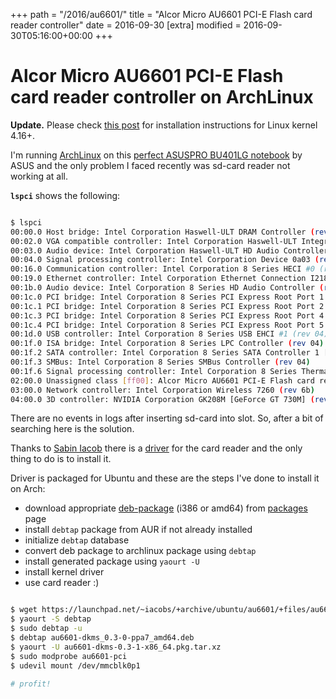 +++
path = "/2016/au6601/"
title = "Alcor Micro AU6601 PCI-E Flash card reader controller"
date = 2016-09-30
[extra]
modified = 2016-09-30T05:16:00+00:00
+++
# Alcor Micro AU6601 PCI-E Flash card reader controller on ArchLinux

<div class="note">

**Update.** Please check [this post][au6601-2] for installation instructions for
Linux kernel 4.16+.

</div>


I'm running [ArchLinux][arch] on this [perfect ASUSPRO BU401LG notebook][notebook]
by ASUS and the only problem I faced recently was sd-card reader
not working at all.

**`lspci`** shows the following:

```sh

$ lspci
00:00.0 Host bridge: Intel Corporation Haswell-ULT DRAM Controller (rev 09)
00:02.0 VGA compatible controller: Intel Corporation Haswell-ULT Integrated Graphics Controller (rev 09)
00:03.0 Audio device: Intel Corporation Haswell-ULT HD Audio Controller (rev 09)
00:04.0 Signal processing controller: Intel Corporation Device 0a03 (rev 09)
00:16.0 Communication controller: Intel Corporation 8 Series HECI #0 (rev 04)
00:19.0 Ethernet controller: Intel Corporation Ethernet Connection I218-V (rev 04)
00:1b.0 Audio device: Intel Corporation 8 Series HD Audio Controller (rev 04)
00:1c.0 PCI bridge: Intel Corporation 8 Series PCI Express Root Port 1 (rev e4)
00:1c.1 PCI bridge: Intel Corporation 8 Series PCI Express Root Port 2 (rev e4)
00:1c.3 PCI bridge: Intel Corporation 8 Series PCI Express Root Port 4 (rev e4)
00:1c.4 PCI bridge: Intel Corporation 8 Series PCI Express Root Port 5 (rev e4)
00:1d.0 USB controller: Intel Corporation 8 Series USB EHCI #1 (rev 04)
00:1f.0 ISA bridge: Intel Corporation 8 Series LPC Controller (rev 04)
00:1f.2 SATA controller: Intel Corporation 8 Series SATA Controller 1 [AHCI mode] (rev 04)
00:1f.3 SMBus: Intel Corporation 8 Series SMBus Controller (rev 04)
00:1f.6 Signal processing controller: Intel Corporation 8 Series Thermal (rev 04)
02:00.0 Unassigned class [ff00]: Alcor Micro AU6601 PCI-E Flash card reader controller
03:00.0 Network controller: Intel Corporation Wireless 7260 (rev 6b)
04:00.0 3D controller: NVIDIA Corporation GK208M [GeForce GT 730M] (rev a1)

```

There are no events in logs after inserting sd-card into slot. So, after a bit
of searching here is the solution.

Thanks to [Sabin Iacob][iacobs] there is a [driver][driver] for the card reader
and the only thing to do is to install it.

Driver is packaged for Ubuntu and these are the steps I've done to install
it on Arch:

- download appropriate [deb-package][deb-package] (i386 or amd64)
  from [packages][packages] page
- install `debtap` package from AUR if not already installed
- initialize `debtap` database
- convert deb package to archlinux package using `debtap`
- install generated package using `yaourt -U`
- install kernel driver
- use card reader :)

```sh

$ wget https://launchpad.net/~iacobs/+archive/ubuntu/au6601/+files/au6601-dkms_0.3-0~ppa7_amd64.deb
$ yaourt -S debtap
$ sudo debtap -u
$ debtap au6601-dkms_0.3-0-ppa7_amd64.deb
$ yaourt -U au6601-dkms-0.3-1-x86_64.pkg.tar.xz
$ sudo modprobe au6601-pci
$ udevil mount /dev/mmcblk0p1

# profit!

```


[arch]: https://archlinux.org
[notebook]: https://www.asus.com/Commercial-Notebooks/ASUSPRO_ADVANCED_BU401LG/
[iacobs]: https://launchpad.net/~iacobs
[driver]: https://launchpad.net/~iacobs/+archive/ubuntu/au6601
[deb-package]: https://launchpad.net/~iacobs/+archive/ubuntu/au6601/+files/au6601-dkms_0.3-0~ppa7_amd64.deb
[packages]: https://launchpad.net/~iacobs/+archive/ubuntu/au6601/+packages
[au6601-2]: /2018/au6601-2/
